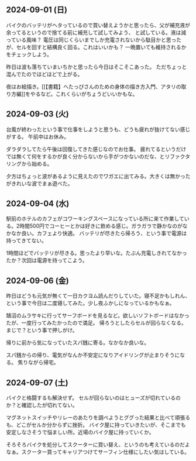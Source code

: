 ## 2024-09-01 (日)

バイクのバッテリがヘタっているので買い替えようかと思ったら、父が補充液が余ってるというので捨てる前に補充して試してみよう、
と試している。液は減っている風味？
電圧は同じくらいまでしか充電されないから駄目かと思ったが、セルを回すと結構良く回る。これはいいかも？
一晩置いても維持されるかをチェックしよう。

昨日は波も落ちていまいちかと思ったら今日はそこそこあった。
ただちょっと混んでたのでほどほどで上がる。

夜はお絵描き。[[【書籍】へたっぴさんのための身体の描き方入門、アタリの取り方編]]をやるなど。これくらいがちょうどいいかもな。

## 2024-09-03 (火)

台風が終わったという事で仕事をしようと思うも、どうも疲れが抜けてない感じがする。
午前中はお休み。

ダラダラしてたら午後は回復してきた感じなのでお仕事。
疲れてるというだけでは無くて何をするかが良く分からないから手がつかないのだな、とリファクタリングから始める。

夕方はちょっと波があるように見えたのでワガエに出てみる。大きくは無かったがきれいな波でまぁ遊べた。

## 2024-09-04 (水)

駅前のホテルのカフェがコワーキングスペースになっている所に来て作業している。2時間500円でコーヒーとかは好きに飲める感じ。ガラガラで静かなのがなかなか良い。カフェより快適。
バッテリが尽きたら帰ろう、という事で電源は持ってきてない。

1時間ほどでバッテリが尽きる。思ったより早いな。たぶん充電しきれてなかったか？次回は電源を持ってこよう。

## 2024-09-06 (金)

昨日はどうも元気が無くて一日カクヨム読んだりしていた。寝不足かもしれん、という事で今日は二度寝してみた。少し夜ふかしになっているかもなぁ。

鵠沼のムラサキに行ってサーフボードを見るなど。欲しいソフトボードはなかったが、一度行ってみたかったので満足。
帰ろうとしたらセルが回らなくなる。まじで？という事で押しがけ。

帰りに前から気になっていたスパ銭に寄る。なかなか良いな。

スパ銭からの帰り、電気がなんか不安定になりアイドリングが止まりそうになる。
焦りながら帰宅。

## 2024-09-07 (土)

バイクと格闘するも解決せず。
セルが回らないのはヒューズが切れているのか？と確認したが切れてない。

マグネットスイッチやリレーのあたりを調べようとググった結果と比べて頑張るも、どこがセルか分からずに挫折。
バイク屋に持っていきたいが、そこまでも安定しなさそうで悩ましい所。近場のバイク屋に持っていくか。

そろそろバイクを処分してスクーターに買い替え、というのも考えているのだよなぁ。スクーター買ってキャリアつけてサーフィン仕様にしたい気はしている。